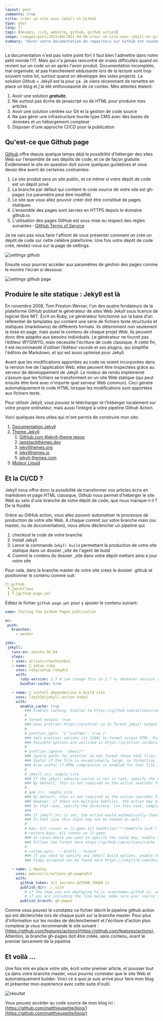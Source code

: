 ```yaml
---
layout: post
comments: true
title: créer un site avec Jekyll et GitHub
type: post
lang: fr
tags: [devops, cicd, website, github, github action]
image: /images/post/2021/04/2021-04-06-creer-un-site-avec-jekyll-et-github.png
summary: "Gérer votre documentation de repository sur Github est souvent un enjeu pour vous et pour la communauté. Jekyll et les Github Pages sont là pour ça."
---
```


La documentation n'est pas notre point fort il faut bien l'admettre dans notre petit monde l'IT. Mais qui n'a jamais rencontré de vraies difficultés quand on revient sur un code un an après l'avoir produit. Documentation incomplète, mal organisée, et pas franchement séduisante lors de la lecture sont trop souvent notre lot, surtout quand on développe des sides projects. La solution Github + Jekyll est la pour ça. Je viens récemment de remettre en place un blog et j'ai été enthousiasmé de ce combo. Mes attentes étaient:

1. Avoir une solution ***gratuite***,
2. Ne surtout pas écrire de javascript ou de HTML pour produire mes articles
3. Avoir une solution centrée sur Git et la gestion de code source
4. Ne pas gérer une infrastructure lourde type CMS avec des bases de données et un hébergement complexe
5. Disposer d'une approche CI/CD pour la publication

## Qu'est-ce que Github page

[Github](https://github.com/) offre depuis quelque temps déjà la possibilité d'héberger des sites Web sur l'ensemble de ses dépôts de code, et ce de façon gratuite. Évidemment le site en question doit suivre quelques guidelines et vous devez être averti de certaines contraintes:

1. Le site produit sera un site public, et ce même si votre dépôt de code est un dépôt privé
2. La branche par défaut qui contient le code source de votre site est gh-pages (ce paramètre peut être modifié)
3. Le site que vous allez pouvoir créer doit être constitué de pages statiques
4. L'ensemble des pages sont servies en HTTPS depuis le domaine github.io. 
5. L'utilisation des pages GitHub est sous mise au respect des règles suivantes : [GitHub Terms of Service](https://docs.github.com/en/articles/github-terms-of-service)

Je ne vais pas vous faire l'affront de vous présenter comment on crée un dépôt de code sur cette célèbre plateforme. Une fois votre dépôt de code créé, rendez-vous sur la page de settings.

![settings github](/blog/images/post/2021/04/2021-04-06-creer-un-site-avec-jekyll-et-github-1.png)

Ensuite vous pourrez accéder aux paramètres de gestion des pages comme le montre l'écran si dessous:

![settings github page](/blog/images/post/2021/04/2021-04-06-creer-un-site-avec-jekyll-et-github-2.png)

## Produire le site statique : Jekyll est là

En novembre 2008, Tom Preston-Werner, l'un des quatre fondateurs de la plateforme GitHub publiait le générateur de sites Web Jekyll sous licence de logiciel libre MIT. Écrit en Ruby, ce générateur fonctionne sur la base d’un référentiel de templates qui contient une série de fichiers texte structurés et statiques (markdowns) de différents formats. Ils déterminent non seulement la mise en page, mais aussi le contenu de chaque projet Web. Ils peuvent donc être adaptés aux besoins individuels. Le générateur ne fournit pas l’éditeur WYSIWYG, mais nécessite l'écriture de code classique. À cette fin, il est recommandé d’utiliser l’éditeur vscode et ses plugins, qui simplifie l'édition de Markdown, et qui est aussi optimisé pour Jekyll.

Avant que les modifications apportées au code ne soient incorporées dans la version live de l'application Web, elles peuvent être inspectées grâce au serveur de développement de Jekyll. Le moteur de rendu implémenté s’assure que les fichiers se transforment en un site Web statique (qui peut ensuite être livré avec n'importe quel serveur Web commun). Ceci génère automatiquement le code HTML lorsque les modifications sont apportées aux fichiers texte.

Pour utiliser Jekyll, vous pouvez le télécharger et l’héberger localement sur votre propre ordinateur, mais aussi l'intégré à votre pipeline Github Action.

Voici quelques liens utiles qui m'ont permis de construire mon site:


1. [Documentation Jekyll](https://jekyllrb.com/)
2. [Theme Jekyll](https://jekyllrb.com/docs/themes/):
   1. [GitHub.com #jekyll-theme repos](https://jekyllrb.com/docs/themes/)
   2. [jamstackthemes.dev](jamstackthemes.dev)
   3. [jekyllthemes.org](jekyllthemes.org)
   4. [jekyllthemes.io](jekyllthemes.io)
   5. [jekyll-themes.com](jekyll-themes.com)
3. [Moteur Liquid](https://shopify.github.io/liquid/filters/divided_by/)

## Et la CI/CD ?

Jekyll nous offre donc la possibilité de transformer vos articles écris en markdown et page HTML classique, Github nous permet d'héberger le site Web au sein d'une branche de notre dépôt de code, que nous manque-t-il ? De la fluidité.

Grâce au GitHub action, vous allez pouvoir automatiser le processus de production de votre site Web. À chaque commit sur votre branche main (ou master, ou de documentation), nous allons déclencher un pipeline qui:

1. checkout le code de votre branche
2. Install Jekyll
3. Lance la commande ```Jekyll build``` permettant la production de votre site statique dans un dossier _site de l'agent de build
4. Commit le contenu du dossier _site dans votre dépôt mettant ainsi à jour votre site

Pour cela, dans la branche master de votre site créez le dossier .github et positionner le contenu comme suit:

```yaml
📦.github
 ┗ 📂workflows
 ┃ ┗ 📜github-page.yml
 ```

 Éditez le fichier ```github-page.yml``` pour y ajouter le contenu suivant:

 ```yaml
name: Testing the GitHub Pages publication

on:
  push:
    branches:
      - master

jobs:
  jekyll:
    runs-on: ubuntu-16.04
    steps:
    - uses: actions/checkout@v2
    - name: 💎 setup ruby
      uses: ruby/setup-ruby@v1
      with:
        ruby-version: 2.7 # can change this to 2.7 or whatever version you prefer
        bundler-cache: true

    - name: 🔨 install dependencies & build site
      uses: limjh16/jekyll-action-ts@v2
      with:
        enable_cache: true
          ### Enables caching. Similar to https://github.com/actions/cache.
          #
          # format_output: true
          ### Uses prettier https://prettier.io to format jekyll output HTML.
          #
          # prettier_opts: '{ "useTabs": true }'
          ### Sets prettier options (in JSON) to format output HTML. For example, output tabs over spaces.
          ### Possible options are outlined in https://prettier.io/docs/en/options.html
          #
          # prettier_ignore: 'about/*'
          ### Ignore paths for prettier to not format those html files.
          ### Useful if the file is exceptionally large, so formatting it takes a while.
          ### Also useful if HTML compression is enabled for that file / formatting messes it up.
          #
          # jekyll_src: sample_site
          ### If the jekyll website source is not in root, specify the directory. (in this case, sample_site)
          ### By default, this is not required as the action searches for a _config.yml automatically.
          #
          # gem_src: sample_site
          ### By default, this is not required as the action searches for a _config.yml automatically.
          ### However, if there are multiple Gemfiles, the action may not be able to determine which to use.
          ### In that case, specify the directory. (in this case, sample_site)
          ###
          ### If jekyll_src is set, the action would automatically choose the Gemfile in jekyll_src.
          ### In that case this input may not be needed as well.
          #
          # key: ${{ runner.os }}-gems-${{ hashFiles('**/Gemfile.lock') }}
          # restore-keys: ${{ runner.os }}-gems-
          ### In cases where you want to specify the cache key, enable the above 2 inputs
          ### Follows the format here https://github.com/actions/cache
          #
          # custom_opts: '--drafts --future'
          ### If you need to specify any Jekyll build options, enable the above input
          ### Flags accepted can be found here https://jekyllrb.com/docs/configuration/options/#build-command-options

    - name: 🚀 deploy
      uses: peaceiris/actions-gh-pages@v3
      with:
        github_token: ${{ secrets.GITHUB_TOKEN }}
        publish_dir: ./_site
          # if the repo you are deploying to is <username>.github.io, uncomment the line below.
          # if you are including the line below, make sure your source files are NOT in the master branch:
        publish_branch: gh-pages
 ```

Comme vous pouvez le constatez ce fichier décrit le pipeline github action qui est déclenchée lors de chaque push sur la branche master. Pour plus d'information sur les modes de déclenchement et l'écriture d'action plus complexe je vous recommande le site suivant : [https://github.com/features/actions](https://github.com/features/actions). Attention, la branche gh-pages doit être créée, sans contenu, avant le premier lancement de la pipeline
## Et voilà ...

Une fois mis en place votre site, écrit votre premier article, et pousser tout ça dans votre branche master, vous pourrez constater que le site Web et automatiquement builder. Voici ce à quoi je suis arrivé pour faire mon blog et présenter mon expérience avec cette suite d'outil:

![résultat](/blog/images/post/2021/04/2021-04-06-creer-un-site-avec-jekyll-et-github-3.png)

Vous pouvez accéder au code source de mon blog ici : [https://github.com/matthieupetite/blog/](https://github.com/matthieupetite/blog/)
